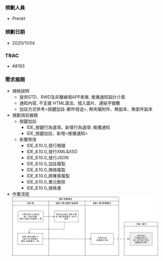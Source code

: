 ### <div id="user">規劃人員</div>
* Prenkt

### <div id="updatedate">規劃日期</div>
* 2020/11/04

### <div id="trac">TRAC</div>
* #8193 

### <div id="requirement">需求展開</path></div>
* 規格說明
    * 提供STD、RWD及非離線用APP表單, 推播通知設計介面
    * 通知內容, 不支援 HTML語法、插入圖片、連結字變數
    * 加註方式參考<按鍵加註-郵件發送>, 無夾檔附件、無副本、無密件副本
* 規劃項目展開
    * 按鍵加註
        * IDE_按鍵行為選項，新增行為選項: 推播通知
        * IDE_按鍵加註，新增<推播通知>
    * 影響修改
        * IDE_8.10.0_發行檢錯
        * IDE_8.10.0_發行XML&XSD
        * IDE_8.10.0_發行JSON
        * IDE_8.10.0_加註複製
        * IDE_8.10.0_規格複製
        * IDE_8.10.0_跨專案複製
        * IDE_8.10.0_單元刪除
        * IDE_8.10.0_規格書
* 作業流程
    ![pic][imAge_Workflow]



<!-- 圖片 -->
[image_Workflow]:attachment/IDE_MAENotice.png